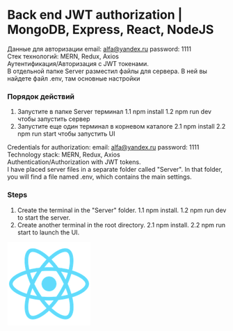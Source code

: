 # Back end JWT authorization | MongoDB, Express, React, NodeJS
 
Данные для авторизации email: alfa@yandex.ru password: 1111   
Стек технологий: MERN, Redux, Axios   
Аутентификация/Авторизация с JWT токенами.   
В отдельной папке Server разместил файлы для сервера. В ней вы найдете файл .env, там основные настройки   
### Порядок действий
1. Запустите в папке Server терминал
1.1 npm install
1.2 npm run dev чтобы запустить сервер
2. Запустите еще один терминал в корневом каталоге
2.1 npm install
2.2 npm run start чтобы запустить UI
  
Credentials for authorization: email: alfa@yandex.ru password: 1111   
Technology stack: MERN, Redux, Axios   
Authentication/Authorization with JWT tokens.   
I have placed server files in a separate folder called "Server". In that folder, you will find a file named .env, which contains the main settings.  
### Steps
1. Create the terminal in the "Server" folder.
1.1 npm install.
1.2 npm run dev to start the server.
2. Create another terminal in the root directory.
2.1 npm install.
2.2 npm run start to launch the UI. 

![Preview](https://github.com/RiseUpNow/backend-jwt-authorization/raw/master/public/logo192.png)

